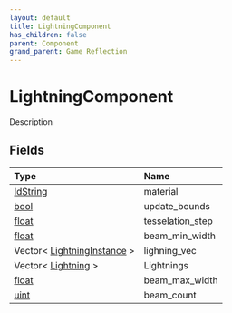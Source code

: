 ```yaml
---
layout: default
title: LightningComponent
has_children: false
parent: Component
grand_parent: Game Reflection
---
```

# LightningComponent
Description 

## Fields

| Type | Name |
|:----------|:--------------|
| [IdString](/riftbreaker-wiki/docs/game-reflection/components/id_string/) | material |
| [bool](/riftbreaker-wiki/docs/game-reflection/components/bool/) | update_bounds |
| [float](/riftbreaker-wiki/docs/game-reflection/components/float/) | tesselation_step |
| [float](/riftbreaker-wiki/docs/game-reflection/components/float/) | beam_min_width |
| Vector< [LightningInstance](/riftbreaker-wiki/docs/game-reflection/classes/lightning_instance/) > | lighning_vec |
| Vector< [Lightning](/riftbreaker-wiki/docs/game-reflection/classes/lightning/) > | Lightnings |
| [float](/riftbreaker-wiki/docs/game-reflection/components/float/) | beam_max_width |
| [uint](/riftbreaker-wiki/docs/game-reflection/components/uint/) | beam_count |

